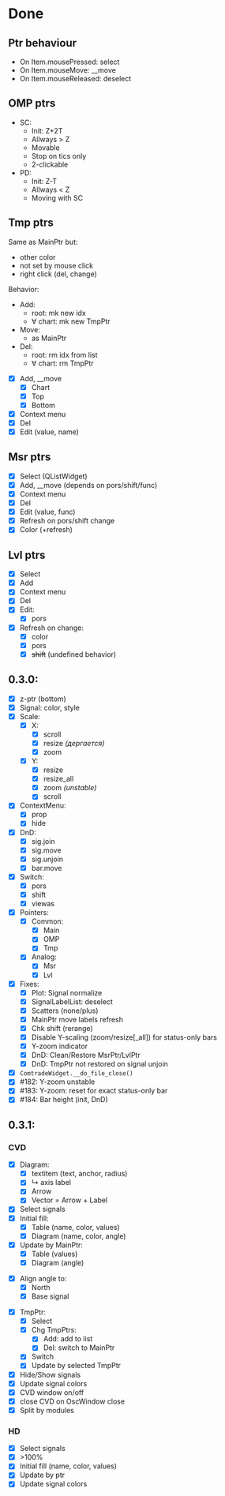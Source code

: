 # Done

## Ptr behaviour

- On Item.mousePressed: select
- On Item.mouseMove: __move
- On Item.mouseReleased: deselect

## OMP ptrs
- SC:
  + Init: Z+2T
  + Allways > Z
  + Movable
  + Stop on tics only
  + 2-clickable
- PD:
  + Init: Z-T
  + Allways < Z
  + Moving with SC

## Tmp ptrs

Same as MainPtr but:

- other color
- not set by mouse click
- right click (del, change)

Behavior:

- Add:
  + root: mk new idx
  + &forall; chart: mk new TmpPtr
- Move:
  + as MainPtr
- Del:
  + root: rm idx from list
  + &forall; chart: rm TmpPtr

- [x] Add, __move
  - [x] Chart
  - [x] Top
  - [x] Bottom
- [x] Context menu
- [x] Del
- [x] Edit (value, name)

## Msr ptrs

- [x] Select (QListWidget)
- [x] Add, __move (depends on pors/shift/func)
- [x] Context menu
- [x] Del
- [x] Edit (value, func)
- [x] Refresh on pors/shift change
- [x] Color (+refresh)

## Lvl ptrs
- [x] Select
- [x] Add
- [x] Context menu
- [x] Del
- [x] Edit:
  - [x] pors
- [x] Refresh on change:
  + [x] color
  + [x] pors
  + [x] ~~shift~~ (undefined behavior)

## 0.3.0:
- [x] z-ptr (bottom)
- [x] Signal: color, style
- [x] Scale:
  + [x] X:
    * [x] scroll
    * [x] resize *(дергается)*
    * [x] zoom
  + [x] Y:
    * [x] resize
    * [x] resize_all
    * [x] zoom *(unstable)*
    * [x] scroll
- [x] ContextMenu:
  + [x] prop
  + [x] hide
- [x] DnD:
  + [x] sig.join
  + [x] sig.move
  + [x] sig.unjoin
  + [x] bar.move
- [x] Switch:
  + [x] pors
  + [x] shift
  + [x] viewas
- [x] Pointers:
  + [x] Common:
    + [x] Main
    + [x] OMP
    + [x] Tmp
  + [x] Analog:
    * [x] Msr
    * [x] Lvl
- [x] Fixes:
  + [x] Plot: Signal normalize
  + [x] SignalLabelList: deselect
  + [x] Scatters (none/plus)
  + [x] MainPtr move labels refresh
  + [x] Chk shift (rerange)
  + [x] Disable Y-scaling (zoom/resize[_all]) for status-only bars
  + [x] Y-zoom indicator
  + [x] DnD: Clean/Restore MsrPtr/LvlPtr
  + [x] DnD: TmpPtr not restored on signal unjoin
- [x] `ComtradeWidget.__do_file_close()`
- [x] #182: Y-zoom unstable
- [x] #183: Y-zoom: reset for exact status-only bar
- [x] #184: Bar height (init, DnD)

## 0.3.1:
### CVD
- [x] Diagram:
  + [x] textitem (text, anchor, radius)
  + [x] &rdsh; axis label
  + [x] Arrow
  + [x] Vector = Arrow + Label
- [x] Select signals
- [x] Initial fill:
  + [x] Table (name, color, values)
  + [x] Diagram (name, color, angle)
- [x] Update by MainPtr:
  + [x] Table (values)
  + [x] Diagram (angle)
* [x] Align angle to:
  + [x] North
  + [x] Base signal
- [x] TmpPtr:
  + [x] Select
  + [x] Chg TmpPtrs:
    * [x] Add: add to list
    * [x] Del: switch to MainPtr
  * [x] Switch
  + [x] Update by selected TmpPtr
- [x] Hide/Show signals
- [x] Update signal colors
- [x] CVD window on/off
- [x] close CVD on OscWindow close
- [x] Split by modules

### HD
- [x] Select signals
- [x] &gt;100%
- [x] Initial fill (name, color, values)
- [x] Update by ptr
- [x] Update signal colors
